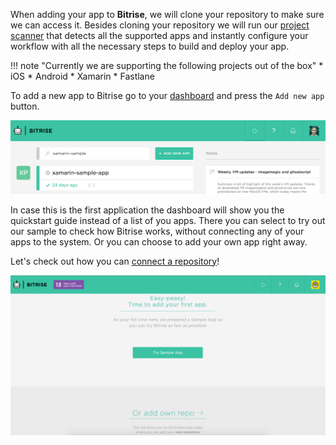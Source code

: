 When adding your app to __Bitrise__, we will clone your repository to make sure we can access it. Besides cloning your repository we will run our [project scanner](https://github.com/bitrise-steplib/steps-project-scanner) that detects all the supported apps and instantly configure your workflow with all the necessary steps to build and deploy your app.

!!! note "Currently we are supporting the following projects out of the box"
    * iOS
    * Android
    * Xamarin
    * Fastlane

To add a new app to Bitrise go to your [dashboard](https://bitrise.io/dashboard) and press the `Add new app` button.

![Screenshot](/img/adding-a-new-app/add_new_app.png)

In case this is the first application the dashboard will show you the quickstart guide instead of a list of you apps. There you can select to try out our sample to check how Bitrise works, without connecting any of your apps to the system. Or you can choose to add your own app right away.

Let's check out how you can [connect a repository](/adding-a-new-app/connecting-a-repository)!

![Screenshot](/img/adding-a-new-app/quickstart_guide.png)
